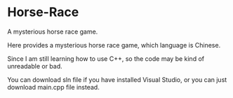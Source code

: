 # Horse-Race
A mysterious horse race game.

Here provides a mysterious horse race game, which language is Chinese.

Since I am still learning how to use C++, so the code may be kind of unreadable or bad.

You can download sln file if you have installed Visual Studio, or you can just download main.cpp file instead.
